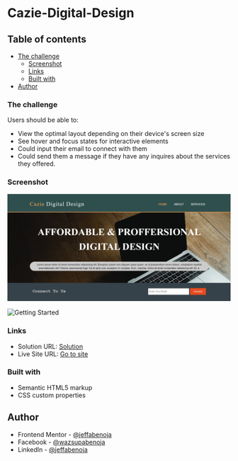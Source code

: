 # Cazie-Digital-Design

## Table of contents

- [The challenge](#the-challenge)
  - [Screenshot](#screenshot)
  - [Links](#links)
  - [Built with](#built-with) 
- [Author](#author)


### The challenge

Users should be able to:

- View the optimal layout depending on their device's screen size
- See hover and focus states for interactive elements
- Could input their email to connect with them
- Could send them a message if they have any inquires about the services they offered.

### Screenshot

![](./IMG/screenshot.jpg)

![Getting Started](./Screenshot.jpg)

### Links

- Solution URL: [Solution](https://www.frontendmentor.io/solutions/responsive-product-preview-card-component-DbntAiDLSn)
- Live Site URL: [Go to site](https://jeffabenoja.github.io/product_preview/)

### Built with

- Semantic HTML5 markup
- CSS custom properties

## Author

- Frontend Mentor - [@jeffabenoja](https://www.frontendmentor.io/profile/jeffabenoja)
- Facebook - [@wazsupabenoja](https://www.facebook.com/wazsupabenoja)
- LinkedIn - [@jeffabenoja](https://www.linkedin.com/in/jeffabenoja/)
